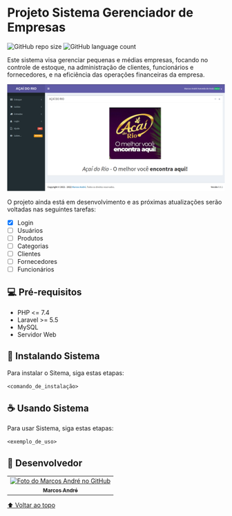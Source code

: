 <!-- https://github.com/iuricode/README-template/blob/main/README-repository/iuricode.md?plain=1 -->
# Projeto Sistema Gerenciador de Empresas

![GitHub repo size](https://img.shields.io/github/repo-size/marcosandre5/sistema?style=for-the-badge)
![GitHub language count](https://img.shields.io/github/languages/count/marcosandre5/sistema?style=for-the-badge)

Este sistema visa gerenciar pequenas e médias empresas, focando no controle de estoque, na administração de clientes, funcionários e fornecedores, e na eficiência das operações financeiras da empresa.

<img src="acai_do_rio.png" alt="Açaí do Rio">

O projeto ainda está em desenvolvimento e as próximas atualizações serão voltadas nas seguintes tarefas:

- [x] Login
- [ ] Usuários
- [ ] Produtos
- [ ] Categorias
- [ ] Clientes
- [ ] Fornecedores
- [ ] Funcionários

## 💻 Pré-requisitos

* PHP <= 7.4
* Laravel >= 5.5
* MySQL
* Servidor Web

## 🚀 Instalando Sistema

Para instalar o Sitema, siga estas etapas:

```
<comando_de_instalação>
```


## ☕ Usando Sistema

Para usar Sistema, siga estas etapas:

```
<exemplo_de_uso>
```

## 🤝 Desenvolvedor

<table>
  <tr>
    <td align="center">
      <a href="#">
        <img src="https://avatars.githubusercontent.com/u/23369818" width="100px;" alt="Foto do Marcos André no GitHub"/><br>
        <sub>
          <b>Marcos André</b>
        </sub>
      </a>
    </td>
  </tr>
</table>

[⬆ Voltar ao topo](#projeto-sistema-gerenciador-de-empresas)<br>
